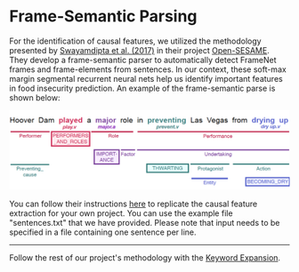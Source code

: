 # Frame-Semantic Parsing

For the identification of causal features, we utilized the methodology presented by [Swayamdipta et al. (2017)](https://arxiv.org/abs/1706.09528) in their project [Open-SESAME](https://github.com/swabhs/open-sesame). They develop a frame-semantic parser to automatically detect FrameNet frames and frame-elements from sentences. In our context, these soft-max margin segmental recurrent neural nets help us identify important features in food insecurity prediction. An example of the frame-semantic parse is shown below: 

<p align="center">
<img src="https://raw.githubusercontent.com/spfraib/food_crisis_predictions_nlp/main/1.%20Fig1_causal_feature_extraction/fig/fsp-example.png"/>
<p/>

You can follow their instructions [here](https://github.com/swabhs/open-sesame) to replicate the causal feature extraction for your own project. You can use the example file "sentences.txt" that we have provided. Please note that input needs to be specified in a file containing one sentence per line.

---

Follow the rest of our project's methodology with the [Keyword Expansion](...).
